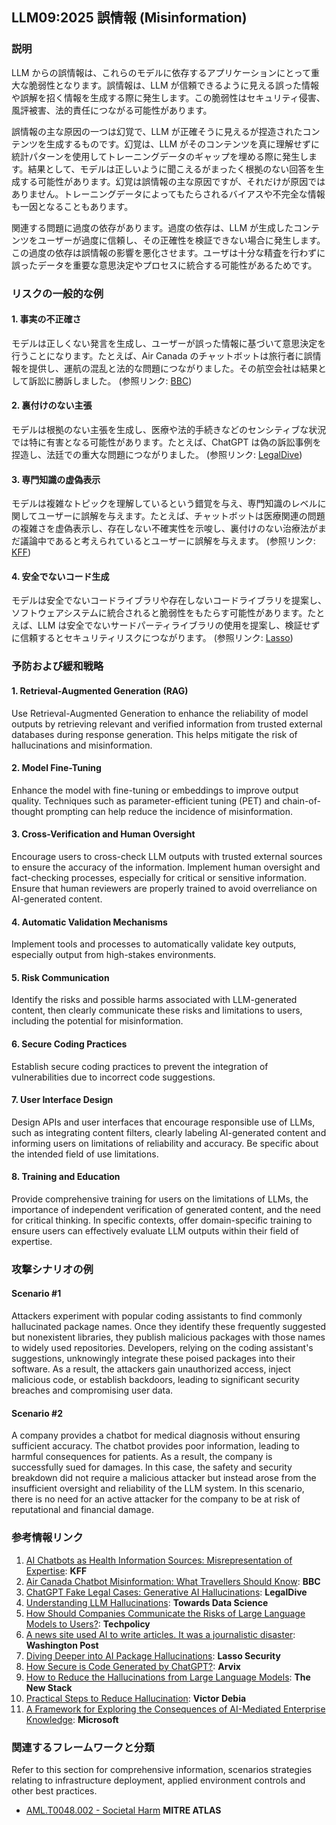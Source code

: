 ## LLM09:2025 誤情報 (Misinformation)

### 説明

LLM からの誤情報は、これらのモデルに依存するアプリケーションにとって重大な脆弱性となります。誤情報は、LLM が信頼できるように見える誤った情報や誤解を招く情報を生成する際に発生します。この脆弱性はセキュリティ侵害、風評被害、法的責任につながる可能性があります。

誤情報の主な原因の一つは幻覚で、LLM が正確そうに見えるが捏造されたコンテンツを生成するものです。幻覚は、LLM がそのコンテンツを真に理解せずに統計パターンを使用してトレーニングデータのギャップを埋める際に発生します。結果として、モデルは正しいように聞こえるがまったく根拠のない回答を生成する可能性があります。幻覚は誤情報の主な原因ですが、それだけが原因ではありません。トレーニングデータによってもたらされるバイアスや不完全な情報も一因となることもあります。

関連する問題に過度の依存があります。過度の依存は、LLM が生成したコンテンツをユーザーが過度に信頼し、その正確性を検証できない場合に発生します。この過度の依存は誤情報の影響を悪化させます。ユーザは十分な精査を行わずに誤ったデータを重要な意思決定やプロセスに統合する可能性があるためです。

### リスクの一般的な例

#### 1. 事実の不正確さ
  モデルは正しくない発言を生成し、ユーザーが誤った情報に基づいて意思決定を行うことになります。たとえば、Air Canada のチャットボットは旅行者に誤情報を提供し、運航の混乱と法的な問題につながりました。その航空会社は結果として訴訟に勝訴しました。
  (参照リンク: [BBC](https://www.bbc.com/travel/article/20240222-air-canada-chatbot-misinformation-what-travellers-should-know))
#### 2. 裏付けのない主張
  モデルは根拠のない主張を生成し、医療や法的手続きなどのセンシティブな状況では特に有害となる可能性があります。たとえば、ChatGPT は偽の訴訟事例を捏造し、法廷での重大な問題につながりました。
  (参照リンク: [LegalDive](https://www.legaldive.com/news/chatgpt-fake-legal-cases-generative-ai-hallucinations/651557/))
#### 3. 専門知識の虚偽表示
  モデルは複雑なトピックを理解しているという錯覚を与え、専門知識のレベルに関してユーザーに誤解を与えます。たとえば、チャットボットは医療関連の問題の複雑さを虚偽表示し、存在しない不確実性を示唆し、裏付けのない治療法がまだ議論中であると考えられているとユーザーに誤解を与えます。
  (参照リンク: [KFF](https://www.kff.org/health-misinformation-monitor/volume-05/))
#### 4. 安全でないコード生成
  モデルは安全でないコードライブラリや存在しないコードライブラリを提案し、ソフトウェアシステムに統合されると脆弱性をもたらす可能性があります。たとえば、LLM は安全でないサードパーティライブラリの使用を提案し、検証せずに信頼するとセキュリティリスクにつながります。
  (参照リンク: [Lasso](https://www.lasso.security/blog/ai-package-hallucinations))

### 予防および緩和戦略

#### 1. Retrieval-Augmented Generation (RAG)
  Use Retrieval-Augmented Generation to enhance the reliability of model outputs by retrieving relevant and verified information from trusted external databases during response generation. This helps mitigate the risk of hallucinations and misinformation.
#### 2. Model Fine-Tuning
  Enhance the model with fine-tuning or embeddings to improve output quality. Techniques such as parameter-efficient tuning (PET) and chain-of-thought prompting can help reduce the incidence of misinformation.
#### 3. Cross-Verification and Human Oversight
  Encourage users to cross-check LLM outputs with trusted external sources to ensure the accuracy of the information. Implement human oversight and fact-checking processes, especially for critical or sensitive information. Ensure that human reviewers are properly trained to avoid overreliance on AI-generated content.
#### 4. Automatic Validation Mechanisms
  Implement tools and processes to automatically validate key outputs, especially output from high-stakes environments.
#### 5. Risk Communication
  Identify the risks and possible harms associated with LLM-generated content, then clearly communicate these risks and limitations to users, including the potential for misinformation.
#### 6. Secure Coding Practices
  Establish secure coding practices to prevent the integration of vulnerabilities due to incorrect code suggestions.
#### 7. User Interface Design
  Design APIs and user interfaces that encourage responsible use of LLMs, such as integrating content filters, clearly labeling AI-generated content and informing users on limitations of reliability and accuracy. Be specific about the intended field of use limitations.
#### 8. Training and Education
  Provide comprehensive training for users on the limitations of LLMs, the importance of independent verification of generated content, and the need for critical thinking. In specific contexts, offer domain-specific training to ensure users can effectively evaluate LLM outputs within their field of expertise.

### 攻撃シナリオの例

#### Scenario #1
  Attackers experiment with popular coding assistants to find commonly hallucinated package names. Once they identify these frequently suggested but nonexistent libraries, they publish malicious packages with those names to widely used repositories. Developers, relying on the coding assistant's suggestions, unknowingly integrate these poised packages into their software. As a result, the attackers gain unauthorized access, inject malicious code, or establish backdoors, leading to significant security breaches and compromising user data.
#### Scenario #2
  A company provides a chatbot for medical diagnosis without ensuring sufficient accuracy. The chatbot provides poor information, leading to harmful consequences for patients. As a result, the company is successfully sued for damages. In this case, the safety and security breakdown did not require a malicious attacker but instead arose from the insufficient oversight and reliability of the LLM system. In this scenario, there is no need for an active attacker for the company to be at risk of reputational and financial damage.

### 参考情報リンク

1. [AI Chatbots as Health Information Sources: Misrepresentation of Expertise](https://www.kff.org/health-misinformation-monitor/volume-05/): **KFF**
2. [Air Canada Chatbot Misinformation: What Travellers Should Know](https://www.bbc.com/travel/article/20240222-air-canada-chatbot-misinformation-what-travellers-should-know): **BBC**
3. [ChatGPT Fake Legal Cases: Generative AI Hallucinations](https://www.legaldive.com/news/chatgpt-fake-legal-cases-generative-ai-hallucinations/651557/): **LegalDive**
4. [Understanding LLM Hallucinations](https://towardsdatascience.com/llm-hallucinations-ec831dcd7786): **Towards Data Science**
5. [How Should Companies Communicate the Risks of Large Language Models to Users?](https://techpolicy.press/how-should-companies-communicate-the-risks-of-large-language-models-to-users/): **Techpolicy**
6. [A news site used AI to write articles. It was a journalistic disaster](https://www.washingtonpost.com/media/2023/01/17/cnet-ai-articles-journalism-corrections/): **Washington Post**
7. [Diving Deeper into AI Package Hallucinations](https://www.lasso.security/blog/ai-package-hallucinations): **Lasso Security**
8. [How Secure is Code Generated by ChatGPT?](https://arxiv.org/abs/2304.09655): **Arvix**
9. [How to Reduce the Hallucinations from Large Language Models](https://thenewstack.io/how-to-reduce-the-hallucinations-from-large-language-models/): **The New Stack**
10. [Practical Steps to Reduce Hallucination](https://newsletter.victordibia.com/p/practical-steps-to-reduce-hallucination): **Victor Debia**
11. [A Framework for Exploring the Consequences of AI-Mediated Enterprise Knowledge](https://www.microsoft.com/en-us/research/publication/a-framework-for-exploring-the-consequences-of-ai-mediated-enterprise-knowledge-access-and-identifying-risks-to-workers/): **Microsoft**

### 関連するフレームワークと分類

Refer to this section for comprehensive information, scenarios strategies relating to infrastructure deployment, applied environment controls and other best practices.

- [AML.T0048.002 - Societal Harm](https://atlas.mitre.org/techniques/AML.T0048) **MITRE ATLAS**
